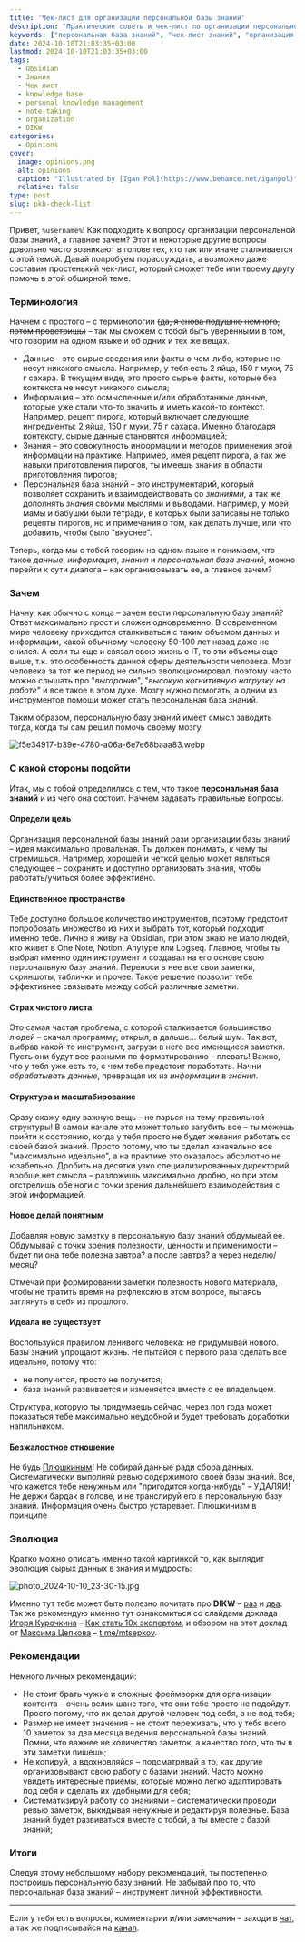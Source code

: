 ```yaml
---
title: 'Чек-лист для организации персональной базы знаний'
description: "Практические советы и чек-лист по организации персональной базы знаний: выбор инструмента, структура, обработка информации, рекомендации по развитию и систематизации."
keywords: ["персональная база знаний", "чек-лист знаний", "организация знаний", "obsidian vs notion", "структура базы знаний", "dikw модель", "эффективность знаний", "личная продуктивность", "review заметок"]
date: 2024-10-10T21:03:35+03:00
lastmod: 2024-10-10T21:03:35+03:00
tags:
  - Obsidian
  - Знания
  - Чек-лист
  - knowledge base
  - personal knowledge management
  - note-taking
  - organization
  - DIKW
categories:
  - Opinions
cover:
  image: opinions.png
  alt: opinions
  caption: "Illustrated by [Igan Pol](https://www.behance.net/iganpol)"
  relative: false
type: post
slug: pkb-check-list
---
```


Привет, `%username%`! Как подходить к вопросу организации персональной базы знаний, а главное зачем? Этот и некоторые другие вопросы довольно часто возникают в голове тех, кто так или иначе сталкивается с этой темой. Давай попробуем порассуждать, а возможно даже составим простенький чек-лист, который сможет тебе или твоему другу помочь в этой обширной теме.

### Терминология

Начнем с простого – с терминологии ~~(да, я снова подушню немного, потом проветришь)~~ – так мы сможем с тобой быть уверенными в том, что говорим на одном языке и об одних и тех же вещах.

- Данные – это сырые сведения или факты о чем-либо, которые не несут никакого смысла. Например, у тебя есть 2 яйца, 150 г муки, 75 г сахара. В текущем виде, это просто сырые факты, которые без контекста не несут никакого смысла;
- Информация – это осмысленные и/или обработанные данные, которые уже стали что-то значить и иметь какой-то контекст. Например, рецепт пирога, который включает следующие ингредиенты: 2 яйца, 150 г муки, 75 г сахара. Именно благодаря контексту, сырые данные становятся информацией;
- Знания – это совокупность информации и методов применения этой информации на практике. Например, имея рецепт пирога, а так же навыки приготовления пирогов, ты имеешь знания в области приготовления пирогов;
- Персональная база знаний – это инструментарий, который позволяет сохранить и взаимодействовать со _знаниями_, а так же дополнять _знания_ своими мыслями и выводами. Например, у моей мамы и бабушки были тетради, в которых были записаны не только рецепты пирогов, но и примечания о том, как делать лучше, или что добавить, чтобы было "вкуснее".

Теперь, когда мы с тобой говорим на одном языке и понимаем, что такое _данные_, _информация_, _знания_ и _персональная база знаний_, можно перейти к сути диалога – как организовывать ее, а главное зачем?

### Зачем

Начну, как обычно с конца – зачем вести персональную базу знаний? Ответ максимально прост и сложен одновременно. В современном мире человеку приходится сталкиваться с таким объемом данных и информации, какой обычному человеку 50-100 лет назад даже не снился. А если ты еще и связал свою жизнь с IT, то эти объемы еще выше, т.к. это особенность данной сферы деятельности человека. Мозг человека за тот же период не сильно эволюционировал, поэтому часто можно слышать про "_выгорание_", "_высокую когнитивную нагрузку на работе_" и все такое в этом духе. Мозгу нужно помогать, а одним из инструментов помощи может стать персональная база знаний.

Таким образом, персональную базу знаний имеет смысл заводить тогда, когда ты сам решил помочь своему мозгу.

![f5e34917-b39e-4780-a06a-6e7e68baaa83.webp](f5e34917-b39e-4780-a06a-6e7e68baaa83.webp)

### С какой стороны подойти

Итак, мы с тобой определились с тем, что такое **персональная база знаний** и из чего она состоит. Начнем задавать правильные вопросы.

#### Определи цель

Организация персональной базы знаний рази организации базы знаний – идея максимально провальная. Ты должен понимать, к чему ты стремишься. Например, хорошей и четкой целью может являться следующее – сохранить и доступно организовать знания, чтобы работать/учиться более эффективно.

#### Единственное пространство

Тебе доступно большое количество инструментов, поэтому предстоит попробовать множество из них и выбрать тот, который подходит именно тебе. Лично я живу на Obsidian, при этом знаю не мало людей, кто живет в One Note, Notion, Anytype или Logseq. Главное, чтобы ты выбрал именно один инструмент и создавал на его основе свою персональную базу знаний. Переноси в нее все свои заметки, скриншоты, таблички и прочее. Такое решение позволит тебе эффективнее связывать между собой различные заметки.

#### Страх чистого листа

Это самая частая проблема, с которой сталкивается большинство людей – скачал программу, открыл, а дальше... белый шум. Так вот, выбрав какой-то инструмент, загрузи в него все имеющиеся заметки. Пусть они будут все разными по форматированию – плевать! Важно, что у тебя уже есть то, с чем тебе предстоит поработать. Начни _обрабатывать данные_, превращая их из _информации_ в _знания_.

#### Структура и масштабирование

Сразу скажу одну важную вещь – не парься на тему правильной структуры! В самом начале это может только загубить все – ты можешь прийти к состоянию, когда у тебя просто не будет желания работать со своей базой знаний. Просто потому, что ты сделал изначально все "максимально идеально", а на практике это оказалось абсолютно не юзабельно. Дробить на десятки узко специализированных директорий вообще нет смысла – разложишь максимально дробно, но при этом отстрелишь обе ноги с точки зрения дальнейшего взаимодействия с этой информацией.

#### Новое делай понятным

Добавляя новую заметку в персональную базу знаний обдумывай ее. Обдумывай с точки зрения полезности, ценности и применимости – будет ли она тебе полезна завтра? а после завтра? а через неделю/месяц?

Отмечай при формировании заметки полезность нового материала, чтобы не тратить время на рефлексию в этом вопросе, пытаясь заглянуть в себя из прошлого.

#### Идеала не существует

Воспользуйся правилом ленивого человека: не придумывай нового. Базы знаний упрощают жизнь. Не пытайся с первого раза сделать все идеально, потому что:

- не получится, просто не получится;
- база знаний развивается и изменяется вместе с ее владельцем.

Структура, которую ты придумаешь сейчас, через пол года может показаться тебе максимально неудобной и будет требовать доработки напильником.

#### Безжалостное отношение

Не будь [Плюшкиным](https://ru.wikipedia.org/wiki/Плюшкин)! Не собирай данные ради сбора данных. Систематически выполняй ревью содержимого своей базы знаний. Все, что кажется тебе ненужным или "пригодится когда-нибудь" – УДАЛЯЙ! Не держи бардак в голове, и не транслируй его в персональную базу знаний. Информация очень быстро устаревает. Плюшкинизм в принципе

### Эволюция

Кратко можно описать именно такой картинкой то, как выглядит эволюция сырых данных в знания и мудрость:

![photo_2024-10-10_23-30-15.jpg](photo_2024-10-10_23-30-15.jpg)

Именно тут тебе может быть полезно почитать про **DIKW** – [раз](https://ru.wikipedia.org/wiki/DIKW) и [два](https://simpleone.ru/glossary/dikw-model). Так же рекомендую именно тут ознакомиться со слайдами доклада [Игоря Курочкина](https://enabling.team/experts/ikurochkin) – [Как стать 10x экспертом](https://speakerdeck.com/ikurochkin/kak-stat-10x-ekspiertom), и обзором на этот доклад от [Максима Цепкова](https://mtsepkov.org/Я_—_Максим_Цепков_приветствую_Вас_на_своем_сайте) – [t.me/mtsepkov](https://t.me/mtsepkov/815).

### Рекомендации

Немного личных рекомендаций:

- Не стоит брать чужие и сложные фреймворки для организации контента – очень велик шанс того, что они тебе просто не подойдут. Просто потому, что их делал другой человек под себя, а не под тебя;
- Размер не имеет значения – не стоит переживать, что у тебя всего 10 заметок за два месяца ведения персональной базы знаний. Помни, что важнее не количество заметок, а качество того, что ты в эти заметки пишешь;
- Не копируй, а вдохновляйся – подсматривай в то, как другие организовывают свою работу с базами знаний. Часто можно увидеть интересные приемы, которые можно легко адаптировать под себя и сделать их удобными для себя;
- Систематизируй работу со знаниями – систематически проводи ревью заметок, выкидывая ненужные и редактируя полезные. База знаний будет развиваться вместе с тобой, а ты вместе с базой знаний;

### Итоги

Следуя этому небольшому набору рекомендаций, ты постепенно построишь персональную базу знаний. Не забывай про то, что персональная база знаний – инструмент личной эффективности.

---

Если у тебя есть вопросы, комментарии и/или замечания – заходи в [чат](https://ttttt.me/jtprogru_chat), а так же подписывайся на [канал](https://ttttt.me/jtprogru_channel).
